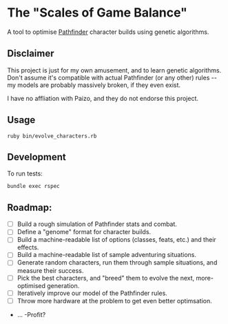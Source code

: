 # The "Scales of Game Balance"

A tool to optimise [Pathfinder](http://paizo.com/pathfinder) character builds using genetic algorithms.

## Disclaimer

This project is just for my own amusement, and to learn genetic algorithms.
Don't assume it's compatible with actual Pathfinder (or any other) rules --
my models are probably massively broken, if they even exist.

I have no affliation with Paizo, and they do not endorse this project.

## Usage

    ruby bin/evolve_characters.rb

## Development

To run tests:

    bundle exec rspec

## Roadmap:

- [ ] Build a rough simulation of Pathfinder stats and combat.
- [ ] Define a "genome" format for character builds.
- [ ] Build a machine-readable list of options (classes, feats, etc.) and their effects.
- [ ] Build a machine-readable list of sample adventuring situations.
- [ ] Generate random characters, run them through sample situations, and measure their success.
- [ ] Pick the best characters, and "breed" them to evolve the next, more-optimised generation.
- [ ] Iteratively improve our model of the Pathfinder rules.
- [ ] Throw more hardware at the problem to get even better optimsation.
- ...
-Profit?
